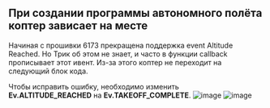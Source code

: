 ## При создании программы автономного полёта коптер зависает на месте

Начиная с прошивки 6173 прекращена поддержка event Altitude Reached. Но Трик об этом не знает, и часто в функции callback прописывает этот ивент.
Из-за этого коптер не переходит на следующий блок кода.

Чтобы исправить ошибку, необходимо изменить **Ev.ALTITUDE_REACHED** на **Ev.TAKEOFF_COMPLETE**.
![image](https://user-images.githubusercontent.com/37597315/124445145-f6733180-dd87-11eb-8b93-6b91acd14eaf.png)
![image](https://user-images.githubusercontent.com/37597315/124445217-0723a780-dd88-11eb-9b0d-37004e9887fe.png)
